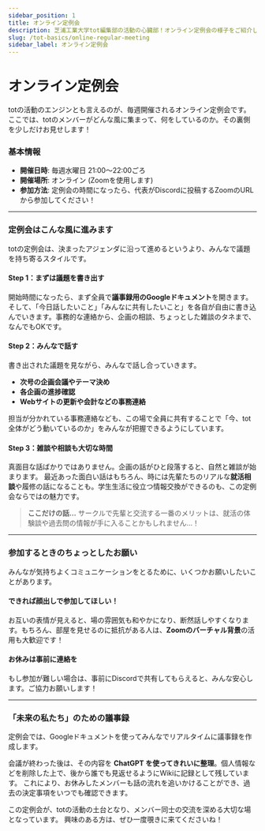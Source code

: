 ```yaml
---
sidebar_position: 1
title: オンライン定例会
description: 芝浦工業大学tot編集部の活動の心臓部！オンライン定例会の様子をご紹介します。
slug: /tot-basics/online-regular-meeting
sidebar_label: オンライン定例会
---
```


# オンライン定例会

totの活動のエンジンとも言えるのが、毎週開催されるオンライン定例会です。
ここでは、totのメンバーがどんな風に集まって、何をしているのか。その裏側を少しだけお見せします！

### 基本情報
- **開催日時**: 毎週水曜日 21:00〜22:00ごろ
- **開催場所**: オンライン (Zoomを使用します)
- **参加方法**: 定例会の時間になったら、代表がDiscordに投稿するZoomのURLから参加してください！

---

### 定例会はこんな風に進みます

totの定例会は、決まったアジェンダに沿って進めるというより、みんなで議題を持ち寄るスタイルです。

#### Step 1：まずは議題を書き出す
開始時間になったら、まず全員で**議事録用のGoogleドキュメント**を開きます。
そして、「今日話したいこと」「みんなに共有したいこと」を各自が自由に書き込んでいきます。事務的な連絡から、企画の相談、ちょっとした雑談のタネまで、なんでもOKです。

#### Step 2：みんなで話す
書き出された議題を見ながら、みんなで話し合っていきます。

- **次号の企画会議やテーマ決め**
- **各企画の進捗確認**
- **Webサイトの更新や会計などの事務連絡**

担当が分かれている事務連絡なども、この場で全員に共有することで「今、tot全体がどう動いているのか」をみんなが把握できるようにしています。

#### Step 3：雑談や相談も大切な時間
真面目な話ばかりではありません。企画の話がひと段落すると、自然と雑談が始まります。
最近あった面白い話はもちろん、時には先輩たちのリアルな**就活相談**や履修の話になることも。学生生活に役立つ情報交換ができるのも、この定例会ならではの魅力です。

> **ここだけの話…**
> サークルで先輩と交流する一番のメリットは、就活の体験談や過去問の情報が手に入ることかもしれません…！

---

### 参加するときのちょっとしたお願い

みんなが気持ちよくコミュニケーションをとるために、いくつかお願いしたいことがあります。

#### できれば顔出しで参加してほしい！
お互いの表情が見えると、場の雰囲気も和やかになり、断然話しやすくなります。もちろん、部屋を見せるのに抵抗がある人は、**Zoomのバーチャル背景**の活用も大歓迎です！

#### お休みは事前に連絡を
もし参加が難しい場合は、事前にDiscordで共有してもらえると、みんな安心します。ご協力お願いします！

---

### 「未来の私たち」のための議事録

定例会では、Googleドキュメントを使ってみんなでリアルタイムに議事録を作成します。

会議が終わった後は、その内容を **ChatGPT を使ってきれいに整理**。個人情報などを削除した上で、後から誰でも見返せるようにWikiに記録として残しています。
これにより、お休みしたメンバーも話の流れを追いかけることができ、過去の決定事項をいつでも確認できます。

この定例会が、totの活動の土台となり、メンバー同士の交流を深める大切な場となっています。
興味のある方は、ぜひ一度覗きに来てくださいね！